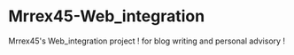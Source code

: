 # Mrrex45-Web_integration
Mrrex45's Web_integration project ! for blog writing and personal advisory !
